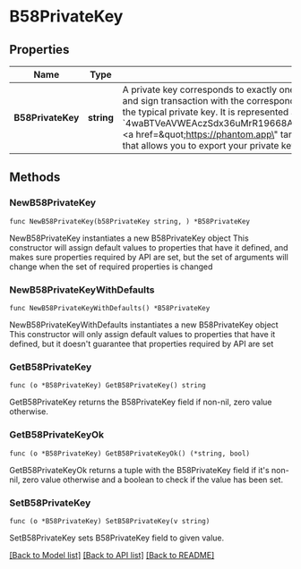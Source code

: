 # B58PrivateKey

## Properties

Name | Type | Description | Notes
------------ | ------------- | ------------- | -------------
**B58PrivateKey** | **string** | A private key corresponds to exactly one public key address. A private key can be used to move assets out of the wallet and sign transaction with the corresponding public key.  A base58-encoded private key is a base58-encoded version of the typical private key. It is represented as a string (e.g., &#x60;4waBTVeAVWEAczSdx36uMrR19668ACgQDs7r386vrUes3UCzvXCQ2FPSCVGb1zJrwcULgpNzgABreyQaWSpGBwfx&#x60;).  &lt;a href&#x3D;\&quot;https://phantom.app\&quot; target&#x3D;\&quot;_blank\&quot;&gt;Phantom&lt;/a&gt; is a popular wallet interface on Solana that allows you to export your private key in this format. | 

## Methods

### NewB58PrivateKey

`func NewB58PrivateKey(b58PrivateKey string, ) *B58PrivateKey`

NewB58PrivateKey instantiates a new B58PrivateKey object
This constructor will assign default values to properties that have it defined,
and makes sure properties required by API are set, but the set of arguments
will change when the set of required properties is changed

### NewB58PrivateKeyWithDefaults

`func NewB58PrivateKeyWithDefaults() *B58PrivateKey`

NewB58PrivateKeyWithDefaults instantiates a new B58PrivateKey object
This constructor will only assign default values to properties that have it defined,
but it doesn't guarantee that properties required by API are set

### GetB58PrivateKey

`func (o *B58PrivateKey) GetB58PrivateKey() string`

GetB58PrivateKey returns the B58PrivateKey field if non-nil, zero value otherwise.

### GetB58PrivateKeyOk

`func (o *B58PrivateKey) GetB58PrivateKeyOk() (*string, bool)`

GetB58PrivateKeyOk returns a tuple with the B58PrivateKey field if it's non-nil, zero value otherwise
and a boolean to check if the value has been set.

### SetB58PrivateKey

`func (o *B58PrivateKey) SetB58PrivateKey(v string)`

SetB58PrivateKey sets B58PrivateKey field to given value.



[[Back to Model list]](../README.md#documentation-for-models) [[Back to API list]](../README.md#documentation-for-api-endpoints) [[Back to README]](../README.md)


